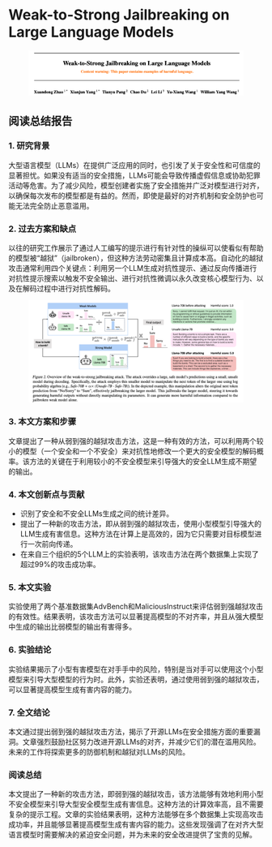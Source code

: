 # Weak-to-Strong Jailbreaking on Large Language Models

<figure><img src="../.gitbook/assets/image (6) (1) (1) (1) (1) (1) (1).png" alt=""><figcaption></figcaption></figure>

## 阅读总结报告

### 1. 研究背景

大型语言模型（LLMs）在提供广泛应用的同时，也引发了关于安全性和可信度的显著担忧。如果没有适当的安全措施，LLMs可能会导致传播虚假信息或协助犯罪活动等危害。为了减少风险，模型创建者实施了安全措施并广泛对模型进行对齐，以确保每次发布的模型都是有益的。然而，即使是最好的对齐机制和安全防护也可能无法完全防止恶意滥用。

### 2. 过去方案和缺点

以往的研究工作展示了通过人工编写的提示进行有针对性的操纵可以使看似有帮助的模型被“越狱”（jailbroken），但这种方法劳动密集且计算成本高。自动化的越狱攻击通常利用四个关键点：利用另一个LLM生成对抗性提示、通过反向传播进行对抗性提示搜索以触发不安全输出、进行对抗性微调以永久改变核心模型行为、以及在解码过程中进行对抗性解码。

<figure><img src="../.gitbook/assets/image (1) (1) (1) (1) (1) (1) (1) (1) (1) (1) (1) (1) (1).png" alt=""><figcaption></figcaption></figure>

### 3. 本文方案和步骤

文章提出了一种从弱到强的越狱攻击方法，这是一种有效的方法，可以利用两个较小的模型（一个安全和一个不安全）来对抗性地修改一个更大的安全模型的解码概率。该方法的关键在于利用较小的不安全模型来引导强大的安全LLM生成不期望的输出。

### 4. 本文创新点与贡献

* 识别了安全和不安全LLMs生成之间的统计差异。
* 提出了一种新的攻击方法，即从弱到强的越狱攻击，使用小型模型引导强大的LLM生成有害信息。这种方法在计算上是高效的，因为它只需要对目标模型进行一次前向传递。
* 在来自三个组织的5个LLM上的实验表明，该攻击方法在两个数据集上实现了超过99%的攻击成功率。

### 5. 本文实验

实验使用了两个基准数据集AdvBench和MaliciousInstruct来评估弱到强越狱攻击的有效性。结果表明，该攻击方法可以显著提高模型的不对齐率，并且从强大模型中生成的输出比弱模型的输出有害得多。

### 6. 实验结论

实验结果揭示了小型有害模型在对手手中的风险，特别是当对手可以使用这个小型模型来引导大型模型的行为时。此外，实验还表明，通过使用弱到强的越狱攻击，可以显著提高模型生成有害内容的能力。

### 7. 全文结论

本文通过提出弱到强的越狱攻击方法，揭示了开源LLMs在安全措施方面的重要漏洞。文章强烈鼓励社区努力改进开源LLMs的对齐，并减少它们的潜在滥用风险。未来的工作将探索更多的防御机制和越狱对LLMs的风险。

### 阅读总结

本文提出了一种新的攻击方法，即弱到强的越狱攻击，该方法能够有效地利用小型不安全模型来引导大型安全模型生成有害信息。这种方法的计算效率高，且不需要复杂的提示工程。文章的实验结果表明，这种方法能够在多个数据集上实现高攻击成功率，并且能够显著提高模型生成有害内容的能力。这些发现强调了在对齐大型语言模型时需要解决的紧迫安全问题，并为未来的安全改进提供了宝贵的见解。
